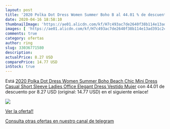 ```yaml
---
layout: post
title: '2020 Polka Dot Dress Women Summer Boho B al 44.01 % de descuento'
date: 2020-04-16 18:58:10
thumbnailImage: 'https://ae01.alicdn.com/kf/H7c493ac7de2640f38b114e13ad391c2cT/2020-Polka-Dot-Dress-Women-Summer-Boho-Beach-Chic-Mini-Dress-Casual-Short-Sleeve-Ladies-Office.jpg_350x350._SL200_.jpg'
images: [ 'https://ae01.alicdn.com/kf/H7c493ac7de2640f38b114e13ad391c2cT/2020-Polka-Dot-Dress-Women-Summer-Boho-Beach-Chic-Mini-Dress-Casual-Short-Sleeve-Ladies-Office.jpg_350x350._SL200_.jpg' ]
comments: true
category: ofertas
author: ring
slug: 33036771580
description:
actualPrice: 8.27 USD
comparePrice: 14.77 USD
inStock: true
---
```


Está [2020 Polka Dot Dress Women Summer Boho Beach Chic Mini Dress Casual Short Sleeve Ladies Office Elegant Dress Vestido Mujer](https://www.amazon.com/dp/33036771580/?tag=redken08-20) con 44.01 de descuento por 8.27 USD (original: 14.77 USD) en el siguiente enlace!

[![](https://ae01.alicdn.com/kf/H7c493ac7de2640f38b114e13ad391c2cT/2020-Polka-Dot-Dress-Women-Summer-Boho-Beach-Chic-Mini-Dress-Casual-Short-Sleeve-Ladies-Office.jpg_350x350._SL200_.jpg)](https://www.amazon.com/dp/33036771580/?tag=redken08-20)

[Ver la oferta!!](https://www.amazon.com/dp/33036771580/?tag=redken08-20)

[Consulta otras ofertas en nuestro canal de telegram](https://t.me/s/ofertas25)
